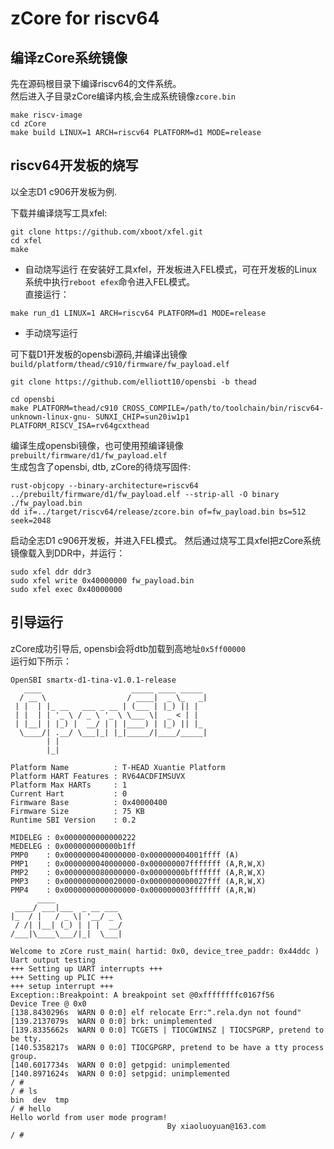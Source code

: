 # zCore for riscv64

## 编译zCore系统镜像

先在源码根目录下编译riscv64的文件系统。<br>
然后进入子目录zCore编译内核,会生成系统镜像`zcore.bin`

```
make riscv-image
cd zCore
make build LINUX=1 ARCH=riscv64 PLATFORM=d1 MODE=release
```

## riscv64开发板的烧写
以全志D1 c906开发板为例.<br>

下载并编译烧写工具xfel:
```
git clone https://github.com/xboot/xfel.git
cd xfel
make
```

* 自动烧写运行
在安装好工具xfel，开发板进入FEL模式，可在开发板的Linux系统中执行`reboot efex`命令进入FEL模式。<br>
直接运行：
```
make run_d1 LINUX=1 ARCH=riscv64 PLATFORM=d1 MODE=release
```

* 手动烧写运行

可下载D1开发板的opensbi源码,并编译出镜像`build/platform/thead/c910/firmware/fw_payload.elf`
```
git clone https://github.com/elliott10/opensbi -b thead

cd opensbi
make PLATFORM=thead/c910 CROSS_COMPILE=/path/to/toolchain/bin/riscv64-unknown-linux-gnu- SUNXI_CHIP=sun20iw1p1 PLATFORM_RISCV_ISA=rv64gcxthead

```

编译生成opensbi镜像，也可使用预编译镜像`prebuilt/firmware/d1/fw_payload.elf`<br>
生成包含了opensbi, dtb, zCore的待烧写固件:
```
rust-objcopy --binary-architecture=riscv64 ../prebuilt/firmware/d1/fw_payload.elf --strip-all -O binary ./fw_payload.bin
dd if=../target/riscv64/release/zcore.bin of=fw_payload.bin bs=512 seek=2048

```

启动全志D1 c906开发板，并进入FEL模式。
然后通过烧写工具xfel把zCore系统镜像载入到DDR中，并运行：
```
sudo xfel ddr ddr3
sudo xfel write 0x40000000 fw_payload.bin
sudo xfel exec 0x40000000
```

## 引导运行

zCore成功引导后, opensbi会将dtb加载到高地址`0x5ff00000` <br>
运行如下所示：
```
OpenSBI smartx-d1-tina-v1.0.1-release
   ____                    _____ ____ _____
  / __ \                  / ____|  _ \_   _|
 | |  | |_ __   ___ _ __ | (___ | |_) || |
 | |  | | '_ \ / _ \ '_ \ \___ \|  _ < | |
 | |__| | |_) |  __/ | | |____) | |_) || |_
  \____/| .__/ \___|_| |_|_____/|____/_____|
        | |
        |_|

Platform Name          : T-HEAD Xuantie Platform
Platform HART Features : RV64ACDFIMSUVX
Platform Max HARTs     : 1
Current Hart           : 0
Firmware Base          : 0x40000400
Firmware Size          : 75 KB
Runtime SBI Version    : 0.2

MIDELEG : 0x0000000000000222
MEDELEG : 0x000000000000b1ff
PMP0    : 0x0000000040000000-0x000000004001ffff (A)
PMP1    : 0x0000000040000000-0x000000007fffffff (A,R,W,X)
PMP2    : 0x0000000080000000-0x00000000bfffffff (A,R,W,X)
PMP3    : 0x0000000000020000-0x0000000000027fff (A,R,W,X)
PMP4    : 0x0000000000000000-0x000000003fffffff (A,R,W)
      ____
 ____/ ___|___  _ __ ___
|_  / |   / _ \| '__/ _ \
 / /| |__| (_) | | |  __/
/___|\____\___/|_|  \___|

Welcome to zCore rust_main( hartid: 0x0, device_tree_paddr: 0x44ddc )
Uart output testing
+++ Setting up UART interrupts +++
+++ Setting up PLIC +++
+++ setup interrupt +++
Exception::Breakpoint: A breakpoint set @0xffffffffc0167f56
Device Tree @ 0x0
[138.8430296s  WARN 0 0:0] elf relocate Err:".rela.dyn not found"
[139.2137079s  WARN 0 0:0] brk: unimplemented
[139.8335662s  WARN 0 0:0] TCGETS | TIOCGWINSZ | TIOCSPGRP, pretend to be tty.
[140.5358217s  WARN 0 0:0] TIOCGPGRP, pretend to be have a tty process group.
[140.6017734s  WARN 0 0:0] getpgid: unimplemented
[140.8971624s  WARN 0 0:0] setpgid: unimplemented
/ #
/ # ls
bin  dev  tmp
/ # hello
Hello world from user mode program!
                                   By xiaoluoyuan@163.com
/ #

```
